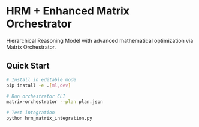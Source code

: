 # HRM + Enhanced Matrix Orchestrator

Hierarchical Reasoning Model with advanced mathematical optimization via Matrix Orchestrator.

## Quick Start

```bash
# Install in editable mode
pip install -e .[ml,dev]

# Run orchestrator CLI
matrix-orchestrator --plan plan.json

# Test integration
python hrm_matrix_integration.py
```
